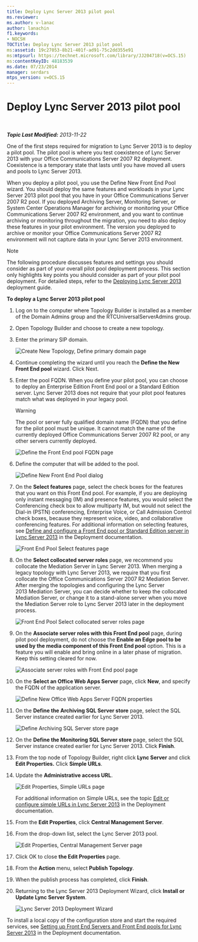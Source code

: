 ```yaml
---
title: Deploy Lync Server 2013 pilot pool
ms.reviewer: 
ms.author: v-lanac
author: lanachin
f1.keywords:
- NOCSH
TOCTitle: Deploy Lync Server 2013 pilot pool
ms:assetid: 19c27053-8b21-401f-ad91-75c2dd355e91
ms:mtpsurl: https://technet.microsoft.com/library/JJ204718(v=OCS.15)
ms:contentKeyID: 48183539
ms.date: 07/23/2014
manager: serdars
mtps_version: v=OCS.15
---
```


<div data-xmlns="http://www.w3.org/1999/xhtml">

<div class="topic" data-xmlns="http://www.w3.org/1999/xhtml" data-msxsl="urn:schemas-microsoft-com:xslt" data-cs="http://msdn.microsoft.com/en-us/">

<div data-asp="http://msdn2.microsoft.com/asp">

# Deploy Lync Server 2013 pilot pool

</div>

<div id="mainSection">

<div id="mainBody">

<span> </span>

_**Topic Last Modified:** 2013-11-22_

One of the first steps required for migration to Lync Server 2013 is to deploy a pilot pool. The pilot pool is where you test coexistence of Lync Server 2013 with your Office Communications Server 2007 R2 deployment. Coexistence is a temporary state that lasts until you have moved all users and pools to Lync Server 2013.

When you deploy a pilot pool, you use the Define New Front End Pool wizard. You should deploy the same features and workloads in your Lync Server 2013 pilot pool that you have in your Office Communications Server 2007 R2 pool. If you deployed Archiving Server, Monitoring Server, or System Center Operations Manager for archiving or monitoring your Office Communications Server 2007 R2 environment, and you want to continue archiving or monitoring throughout the migration, you need to also deploy these features in your pilot environment. The version you deployed to archive or monitor your Office Communications Server 2007 R2 environment will not capture data in your Lync Server 2013 environment.

<div>


> [!NOTE]  
> The following procedure discusses features and settings you should consider as part of your overall pilot pool deployment process. This section only highlights key points you should consider as part of your pilot pool deployment. For detailed steps, refer to the <A href="lync-server-2013-deploying-lync-server.md">Deploying Lync Server 2013</A> deployment guide.



</div>

**To deploy a Lync Server 2013 pilot pool**

1.  Log on to the computer where Topology Builder is installed as a member of the Domain Admins group and the RTCUniversalServerAdmins group.

2.  Open Topology Builder and choose to create a new topology.

3.  Enter the primary SIP domain.
    
    ![Create New Topology, Define primary domain page](images/JJ204718.68775d87-f32c-494a-8386-6d4c81e81284(OCS.15).jpg "Create New Topology, Define primary domain page")

4.  Continue completing the wizard until you reach the **Define the New Front End pool** wizard. Click Next.

5.  Enter the pool FQDN. When you define your pilot pool, you can choose to deploy an Enterprise Edition Front End pool or a Standard Edition server. Lync Server 2013 does not require that your pilot pool features match what was deployed in your legacy pool.
    
    <div>
    

    > [!WARNING]  
    > The pool or server fully qualified domain name (FQDN) that you define for the pilot pool must be unique. It cannot match the name of the currently deployed Office Communications Server 2007 R2 pool, or any other servers currently deployed.

    
    </div>
    
    ![Define the Front End pool FQDN page](images/JJ204718.5ff4336c-13fa-47cc-899b-066f267eb3f0(OCS.15).jpg "Define the Front End pool FQDN page")

6.  Define the computer that will be added to the pool.
    
    ![Define New Front End Pool dialog](images/JJ204718.374f0ed4-988b-465f-9861-8d1db401e76f(OCS.15).jpg "Define New Front End Pool dialog")

7.  On the **Select features** page, select the check boxes for the features that you want on this Front End pool. For example, if you are deploying only instant messaging (IM) and presence features, you would select the Conferencing check box to allow multiparty IM, but would not select the Dial-in (PSTN) conferencing, Enterprise Voice, or Call Admission Control check boxes, because they represent voice, video, and collaborative conferencing features. For additional information on selecting features, see [Define and configure a Front End pool or Standard Edition server in Lync Server 2013](lync-server-2013-define-and-configure-a-front-end-pool-or-standard-edition-server.md) in the Deployment documentation.
    
    ![Front End Pool Select features page](images/JJ204718.5c3f3ff9-6e17-4d66-9b13-3bd55b38246b(OCS.15).jpg "Front End Pool Select features page")

8.  On the **Select collocated server roles** page, we recommend you collocate the Mediation Server in Lync Server 2013. When merging a legacy topology with Lync Server 2013, we require that you first collocate the Office Communications Server 2007 R2 Mediation Server. After merging the topologies and configuring the Lync Server 2013 Mediation Server, you can decide whether to keep the collocated Mediation Server, or change it to a stand-alone server when you move the Mediation Server role to Lync Server 2013 later in the deployment process.
    
    ![Front End Pool Select collocated server roles page](images/JJ204718.e00b7eba-010b-44ed-b0a6-6ab3e534fb8c(OCS.15).jpg "Front End Pool Select collocated server roles page")

9.  On the **Associate server roles with this Front End pool** page, during pilot pool deployment, do not choose the **Enable an Edge pool to be used by the media component of this Front End pool** option. This is a feature you will enable and bring online in a later phase of migration. Keep this setting cleared for now.
    
    ![Associate server roles with Front End pool page](images/JJ204718.2d95a798-ad76-4dad-9392-ce41f4d938d1(OCS.15).jpg "Associate server roles with Front End pool page")

10. On the **Select an Office Web Apps Server** page, click **New**, and specify the FQDN of the application server.
    
    ![Define New Office Web Apps Server FQDN properties](images/JJ204718.25c6b455-f1b8-4326-a569-6e338153d398(OCS.15).jpg "Define New Office Web Apps Server FQDN properties")

11. On the **Define the Archiving SQL Server store** page, select the SQL Server instance created earlier for Lync Server 2013.
    
    ![Define Archiving SQL Server store page](images/JJ204718.0f76f1dc-d0d7-42a0-aea3-400b8e1f35cd(OCS.15).jpg "Define Archiving SQL Server store page")

12. On the **Define the Monitoring SQL Server store** page, select the SQL Server instance created earlier for Lync Server 2013. Click **Finish**.

13. From the top node of Topology Builder, right click **Lync Server** and click **Edit Properties.** Click **Simple URLs**.

14. Update the **Administrative access URL**.
    
    ![Edit Properties, Simple URLs page](images/JJ204718.ef596dd2-1983-47e0-b342-4fc7a0e36380(OCS.15).jpg "Edit Properties, Simple URLs page")
    
    For additional information on Simple URLs, see the topic [Edit or configure simple URLs in Lync Server 2013](lync-server-2013-edit-or-configure-simple-urls.md) in the Deployment documentation.

15. From the **Edit Properties**, click **Central Management Server**.

16. From the drop-down list, select the Lync Server 2013 pool.
    
    ![Edit Properties, Central Management Server page](images/JJ204718.211955fc-85f2-462d-8709-e6ea67092e89(OCS.15).jpg "Edit Properties, Central Management Server page")

17. Click OK to close **the Edit Properties** page.

18. From the **Action** menu, select **Publish Topology**.

19. When the publish process has completed, click **Finish**.

20. Returning to the Lync Server 2013 Deployment Wizard, click **Install or Update Lync Server System**.
    
    ![Lync Server 2013 Deployment Wizard](images/JJ204718.fb05adef-ad29-4905-9090-d409261b0e48(OCS.15).jpg "Lync Server 2013 Deployment Wizard")

To install a local copy of the configuration store and start the required services, see [Setting up Front End Servers and Front End pools for Lync Server 2013](lync-server-2013-setting-up-front-end-servers-and-front-end-pools.md) in the Deployment documentation.


</div>

<span> </span>

</div>

</div>

</div>

